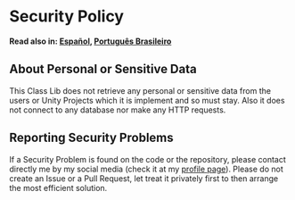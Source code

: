 # Security Policy

**Read also in: [Español](./SECURITY.ES.md), [Português Brasileiro](./SECURITY.PT-BR.md)**

## About Personal or Sensitive Data

This Class Lib does not retrieve any personal or sensitive data from the users
or Unity Projects which it is implement and so must stay. Also it does not connect
to any database nor make any HTTP requests.

## Reporting Security Problems

If a Security Problem is found on the code or the repository,
please contact directly me by my social media (check it at my
[profile page](https://github.com/Mestre-Tramador#social-media)).
Please do not create an Issue or a Pull Request, let treat it
privately first to then arrange the most efficient solution.
